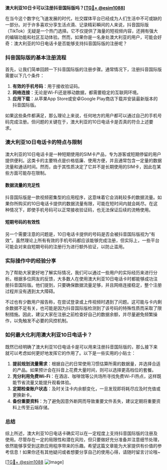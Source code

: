 **澳大利亚10日卡可以注册抖音国际版吗？[[TG💪+ @esim1088](https://t.me/s/esim1088)]**

在当今这个数字化飞速发展的时代，社交媒体平台已经成为人们生活中不可或缺的一部分。对于许多喜欢分享生活点滴、记录精彩瞬间的人来说，抖音国际版（TikTok）无疑是一个热门选择。它不仅提供了海量的短视频内容，还拥有强大的编辑功能和社区互动体验。然而，如果你是一名身处澳大利亚的用户，可能会好奇：澳大利亚的10日电话卡是否能够支持抖音国际版的注册呢？

### 抖音国际版的基本注册流程

首先，让我们简单回顾一下抖音国际版的注册步骤。通常情况下，注册抖音国际版需要以下几个条件：

1. **有效的手机号码**：用于接收验证码。
2. **网络连接**：无论是Wi-Fi还是移动数据，都需要稳定的互联网环境。
3. **应用下载**：从苹果App Store或安卓Google Play商店下载并安装最新版本的抖音国际版。

如果这些条件都满足，那么理论上来说，任何地方的用户都可以通过自己的手机号码完成注册。但问题的关键在于，澳大利亚的10日电话卡是否真的符合上述要求。

### 澳大利亚10日电话卡的特点与限制

澳大利亚的10日电话卡是一种短期使用的SIM卡产品，专为游客或短期停留的用户提供便利。这类卡的主要特点是价格低廉、使用方便，并且通常包含一定量的数据流量和通话时间。然而，由于其性质决定了它并不是长期使用的SIM卡，因此在某些方面可能存在限制。

#### 数据流量的充足性
抖音国际版是一款视频密集型的应用程序，这意味着它会消耗较多的数据流量。如果你所购买的10日电话卡提供的数据流量有限，可能在短时间内就会耗尽。在这种情况下，即使手机号码可以正常接收验证码，也无法保证后续的流畅使用。

#### 短期号码的有效性
另一个需要注意的问题是，10日电话卡提供的号码是否会被抖音国际版视为“有效”。虽然理论上所有有效的手机号码都应该能够完成注册，但实际上，一些平台可能会对来自短期号码的注册行为进行额外验证，以防止滥用。

### 实际操作中的经验分享

为了帮助大家更好地了解实际情况，我们可以通过一些用户的实际经历来进行分析。根据多位网友的反馈，大多数人在使用澳大利亚10日电话卡时都能够成功注册抖音国际版。他们提到，只要确保数据流量足够，并且网络连接稳定，整个注册过程并没有遇到太大障碍。

不过也有少数用户报告称，在尝试登录或上传视频时遇到了问题。这可能与卡内剩余数据不足有关，也可能是因为抖音国际版检测到了该号码的特殊性质而采取了限制措施。因此，建议大家在注册之前检查好自己的数据余额，并尽量避免频繁操作，以免触发不必要的风控机制。

### 如何最大化利用澳大利亚10日电话卡？

既然已经明确了澳大利亚10日电话卡是可以用来注册抖音国际版的，那么接下来就可以考虑如何更好地发挥它的作用了。以下是一些实用的小贴士：

1. **提前规划流量需求**：根据自己的日常使用习惯估算所需的数据量，并选择合适的产品。如果预计会在抖音上花费大量时间，则可以选择更高档位的套餐。
2. **充分利用免费Wi-Fi**：在酒店、咖啡馆等公共场所寻找免费Wi-Fi热点，这样既能节省流量又能提升观看体验。
3. **定期检查账户状态**：及时关注卡内余额变化，一旦发现即将耗尽应及时充值或更换新卡。
4. **备份重要资料**：为了避免因意外断网而导致重要文件丢失，建议定期将重要资料上传至云端存储。

### 总结

综上所述，澳大利亚10日电话卡确实可以在一定程度上支持抖音国际版的注册及使用。尽管存在一定的局限性和潜在风险，但只要做好充分准备并注意细节处理，依然能够享受到这款应用程序带来的乐趣。希望这篇文章能为大家提供有价值的参考信息！如果你还有其他疑问或者想要分享自己的使用心得，请随时留言讨论哦~

[[TG💪+ @esim1088](https://t.me/s/esim1088) ![Image](https://i.postimg.cc/4NQfJmqS/Snipaste-2025-05-13-00-14-12.png)]